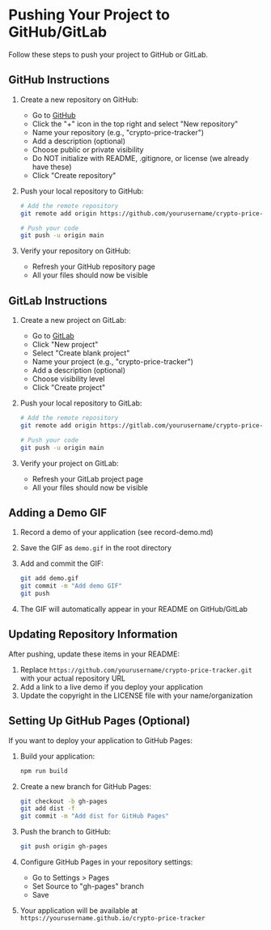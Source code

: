 # Pushing Your Project to GitHub/GitLab

Follow these steps to push your project to GitHub or GitLab.

## GitHub Instructions

1. Create a new repository on GitHub:
   - Go to [GitHub](https://github.com)
   - Click the "+" icon in the top right and select "New repository"
   - Name your repository (e.g., "crypto-price-tracker")
   - Add a description (optional)
   - Choose public or private visibility
   - Do NOT initialize with README, .gitignore, or license (we already have these)
   - Click "Create repository"

2. Push your local repository to GitHub:
   ```bash
   # Add the remote repository
   git remote add origin https://github.com/yourusername/crypto-price-tracker.git

   # Push your code
   git push -u origin main
   ```

3. Verify your repository on GitHub:
   - Refresh your GitHub repository page
   - All your files should now be visible

## GitLab Instructions

1. Create a new project on GitLab:
   - Go to [GitLab](https://gitlab.com)
   - Click "New project"
   - Select "Create blank project"
   - Name your project (e.g., "crypto-price-tracker")
   - Add a description (optional)
   - Choose visibility level
   - Click "Create project"

2. Push your local repository to GitLab:
   ```bash
   # Add the remote repository
   git remote add origin https://gitlab.com/yourusername/crypto-price-tracker.git

   # Push your code
   git push -u origin main
   ```

3. Verify your project on GitLab:
   - Refresh your GitLab project page
   - All your files should now be visible

## Adding a Demo GIF

1. Record a demo of your application (see record-demo.md)
2. Save the GIF as `demo.gif` in the root directory
3. Add and commit the GIF:
   ```bash
   git add demo.gif
   git commit -m "Add demo GIF"
   git push
   ```

4. The GIF will automatically appear in your README on GitHub/GitLab

## Updating Repository Information

After pushing, update these items in your README:
1. Replace `https://github.com/yourusername/crypto-price-tracker.git` with your actual repository URL
2. Add a link to a live demo if you deploy your application
3. Update the copyright in the LICENSE file with your name/organization

## Setting Up GitHub Pages (Optional)

If you want to deploy your application to GitHub Pages:

1. Build your application:
   ```bash
   npm run build
   ```

2. Create a new branch for GitHub Pages:
   ```bash
   git checkout -b gh-pages
   git add dist -f
   git commit -m "Add dist for GitHub Pages"
   ```

3. Push the branch to GitHub:
   ```bash
   git push origin gh-pages
   ```

4. Configure GitHub Pages in your repository settings:
   - Go to Settings > Pages
   - Set Source to "gh-pages" branch
   - Save

5. Your application will be available at `https://yourusername.github.io/crypto-price-tracker`
